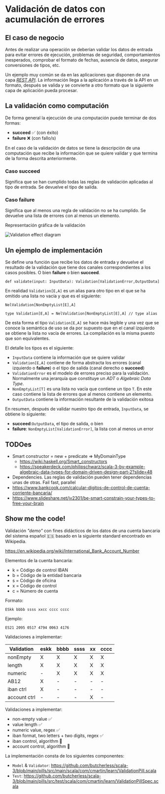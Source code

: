 # Validación de datos con acumulación de errores

## El caso de negocio

Antes de realizar una operación se deberían validar los datos de entrada para evitar errores de ejecución, problemas de seguridad, comportamientos inesperados, comprobar el formato de fechas, ausencia de datos, asegurar conversiones de tipos, etc.

Un ejemplo muy común se da en las aplicaciones que disponen de una capa [*REST API*](https://en.wikipedia.org/wiki/Representational_state_transfer). La información llega a la aplicación a través de la API en un formato, después se valida y se convierte a otro formato que la siguiente capa de aplicación pueda procesar.


## La validación como computación

De forma general la ejecución de una computación puede terminar de dos formas:
- **succeed** :white_check_mark: (con éxito)
- **failure** :x: (con fallo/s)

En el caso de la validación de datos se tiene la descripción de una computación que recibe la información que se quiere validar y que termina de la forma descrita anteriormente.

### Caso succeed
Significa que se han cumplido todas las reglas de validación aplicadas al tipo de entrada. Se devuelve el tipo de salida.

### Caso failure
Significa que al menos una regla de validación no se ha cumplido. Se devuelve una lista de errores con al menos un elemento.

Representación gráfica de la validación

![Validation effect diagram](http://www.plantuml.com/plantuml/proxy?cache=no&src=https://raw.githubusercontent.com/butcherless/scala/master/docs/validation/validation-effect-diagram.puml)

## Un ejemplo de implementación

Se define una función que recibe los datos de entrada y devuelve el resultado de la validación que tiene dos canales correspondientes a los casos posibles. O bien **failure** o bien **succeed**.

`def validate(input: InputData): Validation[ValidationError,OutputData]`

En realidad `Validation[E,A]` es un alias para otro tipo en el que se ha omitido una lista no vacía y que es el siguiente:

`NelValidation[NonEmptyList[E],A]`

`type Validation[E,A] = NelValidation[NonEmptyList[E],A] // type alias`

De esta forma el tipo `Validation[E,A]` se hace más legible y una vez que se conoce la semántica de uso se da por supuesto que en el canal izquierdo se obtiene la lista no vacía de errores. La compilación es la misma puesto que son equivalentes.

El detalle los tipos es el siguiente:
- `InputData` contiene la información que se quiere validar
- `Validation[E,A]` contiene de forma abstracta los errores (canal izquierdo o **failure**) o el tipo de salida (canal derecho o **succeed**)
- `ValidationError` es el modelo de errores preciso para la validación. Normalmente una jerarquía que constituye un *ADT* o *Algebraic Data Type*.
- `NonEmptyList[T]` es una lista no vacía que contiene un tipo `T`. En este caso contiene la lista de errores que al menos contiene un elemento.
- `OutputData` contiene la información resultante de la validación exitosa

En resumen, después de validar nuestro tipo de entrada, `InputData`, se obtiene lo siguiente:

- **succeed**:`OutputData`, el tipo de salida, o bien
- **failure**: `NonEmptyList[ValidationError]`, la lista con al menos un error

## TODOes

- Smart constructor = new + predicate => MyDomainType
  - https://wiki.haskell.org/Smart_constructors
  - https://speakerdeck.com/philipschwarz/scala-3-by-example-algebraic-data-types-for-domain-driven-design-part-2?slide=48
- Dependencies. Las reglas de validación pueden tener dependencias unas de otras. Fail fast, parallel
- https://www.bankcook.com/calcular-digitos-de-control-de-cuenta-corriente-bancaria/
- https://www.slideshare.net/jv2301/be-smart-constrain-your-types-to-free-your-brain


## Show me the code!

Validación *"demo"* con fines didácticos de los datos de una cuenta bancaria del sistema español :es: basado en la siguiente standard encontrado en Wikipedia.

https://en.wikipedia.org/wiki/International_Bank_Account_Number

Elementos de la cuenta bancaria:

- k = Código de control IBAN
- b = Código de la entidad bancaria
- s = Código de oficina
- x = Código de control
- c = Número de cuenta

Formato:

`ESkk bbbb ssss xxcc cccc cccc`

Ejemplo:

`ES21 2095 0517 4794 0063 4176`

Validaciones a implementar:

|Validation  | eskk | bbbb | ssss |  xx  | cccc |
|------------|------|------|------|------|------|
|nonEmpty    | X    | X    | X    | X    | X    |
|length      | X    | X    | X    | X    | X    |
|numeric     | -    | X    | X    | X    | X    |
|AB12        | X    | -    | -    | -    | -    |
|iban ctrl   | X    | -    | -    | -    | -    |
|account ctrl| -    | -    | -    | X    | -    |

Validaciones a implementar:

- non-empty value :white_check_mark:
- value length :white_check_mark:
- numeric value, regex :white_check_mark:
- iban format, two letters + two digits, regex :white_check_mark:
- iban control, algorithm :black_square_button:
- account control, algorithm :black_square_button:

La implementación consta de los siguientes componentes:

- `Model` & `Validator`: https://github.com/butcherless/scala-3/blob/main/pills/src/main/scala/com/cmartin/learn/ValidationPill.scala
- `Test`: https://github.com/butcherless/scala-3/blob/main/pills/src/test/scala/com/cmartin/learn/ValidationPillSpec.scala